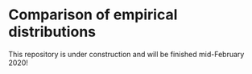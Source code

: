 # Comparison of empirical distributions

This repository is under construction and will be finished mid-February 2020!
